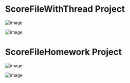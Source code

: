 # ScoreFileWithThread Project

![image](https://user-images.githubusercontent.com/95759870/175664146-d5473dfb-1ef7-40e4-8b38-e8ecafaa2213.png)

![image](https://user-images.githubusercontent.com/95759870/175664900-392ab7e3-e1b7-46c2-b7a9-49e533fb375c.png)



# ScoreFileHomework Project

![image](https://user-images.githubusercontent.com/95759870/175664479-acaa6b12-93b2-47bf-85da-dce1ea2c143d.png)

![image](https://user-images.githubusercontent.com/95759870/175664864-37ffbfe4-097b-4340-8df7-fc2c30946f9b.png)
